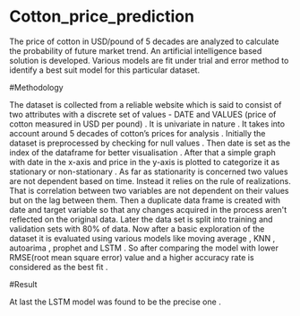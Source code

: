 # Cotton_price_prediction
The price of cotton in USD/pound of 5 decades are analyzed to calculate the probability of future market trend. An artificial intelligence based solution is developed. Various models are fit under trial and error method to identify a best suit model for this particular dataset.

#Methodology

The dataset is collected from a reliable website which is said to consist of two attributes with a discrete set of values - DATE and VALUES (price of cotton measured in USD per pound) . It is univariate in nature . It takes into account around 5 decades of cotton’s prices for analysis . Initially the dataset is preprocessed by checking for null values . Then date is set as the index of the dataframe for better visualisation . After that a simple graph with date in the x-axis and price in the y-axis is plotted to categorize it as stationary or non-stationary . As far as stationarity is concerned two values are not dependent based on time. Instead it relies on the rule of realizations. That is correlation between two variables are not dependent on their values but on the lag between them. Then a duplicate data frame is created with date and target variable so that any changes acquired in the process aren't reflected on the original data. Later the data set is split into training and validation sets with 80% of data. Now after a basic exploration of the dataset it is evaluated using various models like moving average , KNN , autoarima , prophet and LSTM . So after comparing the model with lower RMSE(root mean square error) value and a higher accuracy rate is considered as the best fit .

#Result

At last the LSTM model was found to be the precise one .
